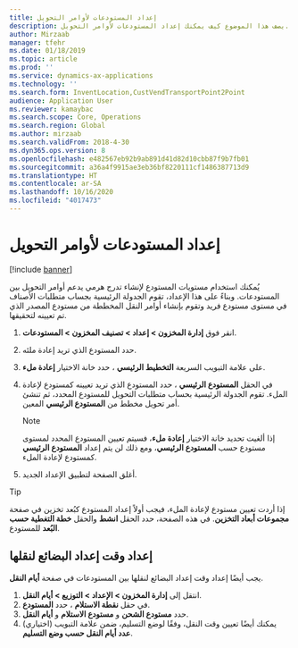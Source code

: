 ```yaml
---
title: إعداد المستودعات لأوامر التحويل
description: يصف هذا الموضوع كيف يمكنك إعداد المستودعات لأوامر التحويل.
author: Mirzaab
manager: tfehr
ms.date: 01/18/2019
ms.topic: article
ms.prod: ''
ms.service: dynamics-ax-applications
ms.technology: ''
ms.search.form: InventLocation,CustVendTransportPoint2Point
audience: Application User
ms.reviewer: kamaybac
ms.search.scope: Core, Operations
ms.search.region: Global
ms.author: mirzaab
ms.search.validFrom: 2018-4-30
ms.dyn365.ops.version: 8
ms.openlocfilehash: e482567eb92b9ab891d41d82d10cbb87f9b7fb01
ms.sourcegitcommit: a36a4f9915ae3eb36bf8220111cf1486387713d9
ms.translationtype: HT
ms.contentlocale: ar-SA
ms.lasthandoff: 10/16/2020
ms.locfileid: "4017473"
---
```

# <a name="set-up-warehouses-for-transfer-orders"></a>إعداد المستودعات لأوامر التحويل 

[!include [banner](../includes/banner.md)]

يُمكنك استخدام مستويات المستودع لإنشاء تدرج هرمي يدعم أوامر التحويل بين المستودعات. وبناءً على هذا الإعداد، تقوم الجدولة الرئيسية بجساب متطلبات الأصناف في مستوى مستودع فريد وتقوم بإنشاء أوامر النقل المخططة من مستودع المصدر الذي تم تعيينه لتحقيقها.

1.  انقر فوق **إدارة المخزون > إعداد > تصنيف المخزون > المستودعات**.

2.  حدد المستودع الذي تريد إعادة ملئه.

3.  على علامة التبويب السريعة **التخطيط الرئيسي** ، حدد خانة الاختيار **إعادة ملء**.

4.  في الحقل **المستودع الرئيسي** ، حدد المستودع الذي تريد تعيينه كمستودع لإعادة الملء. تقوم الجدولة الرئيسية بحساب متطلبات التحويل للمستودع المحدد، ثم تنشئ أمر تحويل مخطط من **المستودع الرئيسي** المعين.
   
    > [!NOTE]
    > <P>إذا ألغيت تحديد خانة الاختيار <STRONG>إعادة ملء</STRONG>، فسيتم تعيين المستودع المحدد لمستوى مستودع حسب <STRONG>المستودع الرئيسي</STRONG>، ومع ذلك لن يتم إعداد <STRONG>المستودع الرئيسي</STRONG> كمستودع لإعادة الملء.</P>

5.  أغلق الصفحة لتطبيق الإعداد الجديد.


> [!TIP]
> <P>إذا أردت تعيين مستودع لإعادة الملء، فيجب أولاً إعداد المستودع كبُعد تخزين في صفحة <STRONG>مجموعات أبعاد التخزين</STRONG>. في هذه الصفحة، حدد الحقل <STRONG>انشط</STRONG> والحقل <STRONG>خطة التغطية حسب البُعد‬</STRONG> للمستودع.</P>

## <a name="set-up-transport-lead-time"></a>إعداد وقت إعداد البضائع لنقلها

يجب أيضًا إعداد وقت إعداد البضائع لنقلها بين المستودعات في صفحة **أيام النقل**. 
1. انتقل إلى **إدارة المخزون > الإعداد > التوزيع > أيام النقل**.
2. في حقل **نقطة الاستلام‬** ، حدد **المستودع**.
3. حدد **مستودع الشحن** و **مستودع الاستلام** و **أيام النقل**. 
4. (اختياري) يمكنك أيضًا تعيين وقت النقل، وفقًا لوضع التسليم، ضمن علامة التبويب **عدد أيام النقل حسب وضع التسليم‬**.

